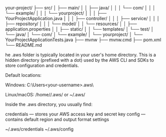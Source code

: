 your-project/
├── src/
│   ├── main/
│   │   ├── java/
│   │   │   └── com/
│   │   │       └── example/
│   │   │           └── yourproject/
│   │   │               ├── YourProjectApplication.java
│   │   │               ├── controller/
│   │   │               ├── service/
│   │   │               ├── repository/
│   │   │               └── model/
│   │   └── resources/
│   │       ├── application.properties
│   │       ├── static/
│   │       └── templates/
│   └── test/
│       └── java/
│           └── com/
│               └── example/
│                   └── yourproject/
│                       └── YourProjectApplicationTests.java
├── mvnw
├── mvnw.cmd
├── pom.xml
└── README.md

he .aws folder is typically located in your user's home directory. This is a hidden directory (prefixed with a dot) used by the AWS CLI and SDKs to store configuration and credentials.

Default locations:

Windows:
C:\Users\<your-username>\.aws\

Linux/macOS:
/home/<your-username>/.aws/
or
~/.aws/

Inside the .aws directory, you usually find:

credentials — stores your AWS access key and secret key
config — contains default region and output format settings

~/.aws/credentials
~/.aws/config